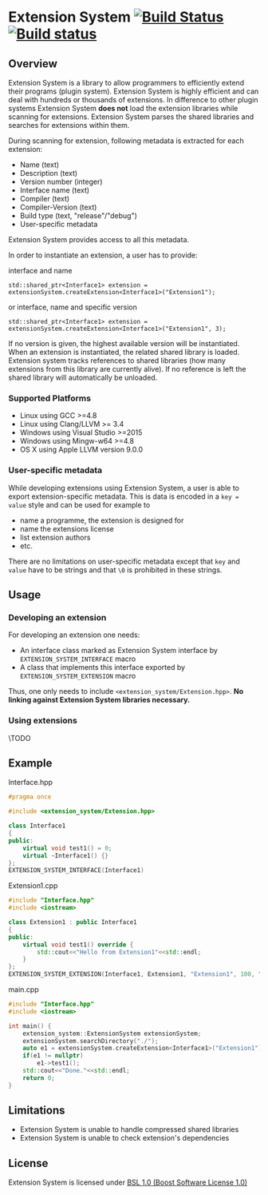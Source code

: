 # Extension System [![Build Status](https://travis-ci.org/tptb/extension_system.svg?branch=master)](https://travis-ci.org/tptb/extension_system) [![Build status](https://ci.appveyor.com/api/projects/status/5cydq9lah0bj2d0m/branch/master?svg=true)](https://ci.appveyor.com/project/tptb/extension-system/branch/master)

## Overview

Extension System is a library to allow programmers to efficiently extend their programs (plugin system).
Extension System is highly efficient and can deal with hundreds or thousands of extensions. In difference to other plugin systems Extension System **does not** load the extension libraries while scanning for extensions. Extension System parses the shared libraries and searches for extensions within them.

During scanning for extension, following metadata is extracted for each extension:

* Name (text)
* Description (text)
* Version number (integer)
* Interface name (text)
* Compiler (text)
* Compiler-Version (text)
* Build type (text, "release"/"debug")
* User-specific metadata

Extension System provides access to all this metadata.

In order to instantiate an extension, a user has to provide:

interface and name

    std::shared_ptr<Interface1> extension = extensionSystem.createExtension<Interface1>("Extension1");

or interface, name and specific version

    std::shared_ptr<Interface1> extension = extensionSystem.createExtension<Interface1>("Extension1", 3);

If no version is given, the highest available version will be instantiated.
When an extension is instantiated, the related shared library is loaded. Extension system tracks references to shared libraries (how many extensions from this library are currently alive). If no reference is left the shared library will automatically be unloaded.

### Supported Platforms

* Linux using GCC >=4.8
* Linux using Clang/LLVM >= 3.4
* Windows using Visual Studio >=2015
* Windows using Mingw-w64 >=4.8
* OS X using Apple LLVM version 9.0.0

### User-specific metadata
While developing extensions using Extension System, a user is able to export extension-specific metadata.
This is data is encoded in a `key = value` style and can be used for example to

* name a programme, the extension is designed for
* name the extensions license
* list extension authors
* etc.

There are no limitations on user-specific metadata except that `key` and `value` have to be strings and that `\0` is prohibited in these strings.

## Usage

### Developing an extension

For developing an extension one needs:

* An interface class marked as Extension System interface by `EXTENSION_SYSTEM_INTERFACE` macro
* A class that implements this interface exported by `EXTENSION_SYSTEM_EXTENSION` macro

Thus, one only needs to include `<extension_system/Extension.hpp>`. **No linking against Extension System libraries necessary.**

### Using extensions

\TODO

## Example

Interface.hpp
```C++
#pragma once

#include <extension_system/Extension.hpp>

class Interface1
{
public:
    virtual void test1() = 0;
    virtual ~Interface1() {}
};
EXTENSION_SYSTEM_INTERFACE(Interface1)
```

Extension1.cpp
```C++
#include "Interface.hpp"
#include <iostream>

class Extension1 : public Interface1
{
public:
    virtual void test1() override {
        std::cout<<"Hello from Extension1"<<std::endl;
    }
};
EXTENSION_SYSTEM_EXTENSION(Interface1, Extension1, "Extension1", 100, "extension 1 for testing purposes (Version 100)", "")
```

main.cpp
```C++
#include "Interface.hpp"
#include <iostream>

int main() {
    extension_system::ExtensionSystem extensionSystem;
    extensionSystem.searchDirectory("./");
    auto e1 = extensionSystem.createExtension<Interface1>("Extension1");
    if(e1 != nullptr)
        e1->test1();
    std::cout<<"Done."<<std::endl;
    return 0;
}
```

## Limitations

* Extension System is unable to handle compressed shared libraries
* Extension System is unable to check extension's dependencies

## License
Extension System is licensed under [BSL 1.0 (Boost Software License 1.0)](/tptb/extension_system/src/c4fb2947529df6ba2651a3ba686e4c28afe0ae84/LICENSE_1_0.txt/)
